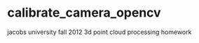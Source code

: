 calibrate_camera_opencv
=======================

jacobs university fall 2012 3d point cloud processing homework